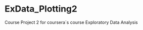 ExData_Plotting2
================

Course Project 2 for coursera´s course Exploratory Data Analysis
